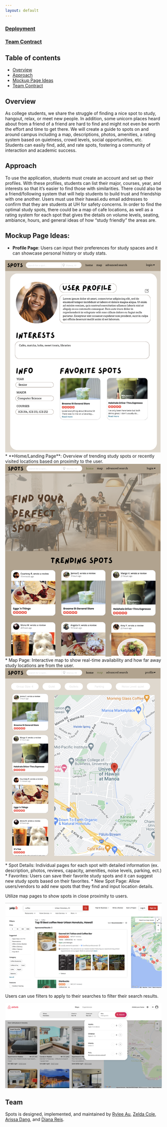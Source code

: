 ```yaml
---
layout: default
---
```


### [Deployment](https://manoa-spots-beta.vercel.app/)

### [Team Contract](https://docs.google.com/document/d/1qr-8XbC5mJwhmVOqp7jBJMfaa8kXPuwWPiLqjrGsctY/edit?usp=sharing)

## Table of contents

* [Overview](#overview)
* [Approach](#approach)
* [Mockup Page Ideas](#mockup-page-ideas)
* [Team Contract](#team-contract)

## Overview

As college students, we share the struggle of finding a nice spot to study, hangout, relax, or meet new people. In addition, some unicorn places heard about from a friend of a friend are hard to find and might not even be worth the effort and time to get there. We will create a guide to spots on and around campus including a map, descriptions, photos, amenities, a rating system based on quietness, crowd levels, social opportunities, etc. Students can easily find, add, and rate spots, fostering a community of interaction and academic success.

## Approach

To use the application, students must create an account and set up their profiles. With these profiles, students can list their major, courses, year, and interests so that it’s easier to find those with similarities. There could also be a friend/following system that will help students to build trust and friendship with one another. Users must use their hawaii.edu email addresses to confirm that they are students at UH for safety concerns. In order to find the optimal study spots, there could be a map of cafe locations, as well as a rating system for each spot that gives the details on volume levels, seating, ambiance, hours, and general ideas of how “study friendly” the areas are.

## Mockup Page Ideas:

* **Profile Page**: Users can input their preferences for study spaces and it can showcase personal history or study stats.
<img src="images/profilemockup.png" width="500" />
* **Home/Landing Page**: Overview of trending study spots or recently visited locations based on proximity to the user.
<img src="images/spotslandingpage.png" width="500" />
* Map Page: Interactive map to show real-time availability and how far away study locations are from the user.
<img src="images/spotsmap.png" width="500" />
* Spot Details: Individual pages for each spot with detailed information (ex. description, photos, reviews, capacity, amenities, noise levels, parking, ect.)
* Favorites: Users can save their favorite study spots and it can suggest new study spots based on their favorites.
* New Spot Page: Allow users/vendors to add new spots that they find and input location details.

Utilize map pages to show spots in close proximity to users.

![](images/yelp.png)

Users can use filters to apply to their searches to filter their search results.

![](images/airbnb.png)

## Team

Spots is designed, implemented, and maintained by [Rylee Au](https://ryleeau.github.io), [Zelda Cole](https://zeldaco.github.io), [Arissa Dang](https://arissadang.github.io/), and [Diana Reis](https://dianathreis.github.io/).
